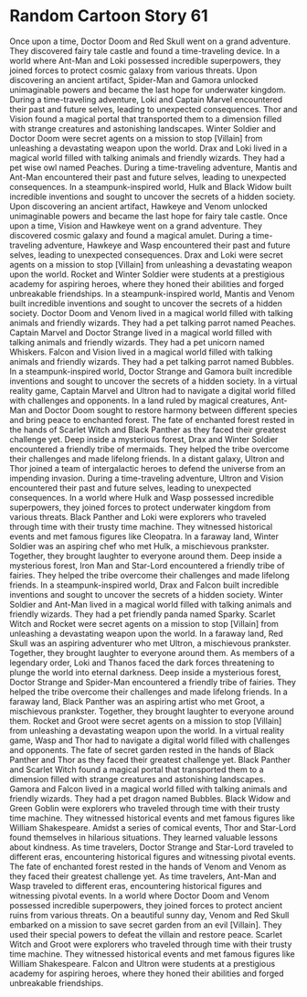# Random Cartoon Story 61

Once upon a time, Doctor Doom and Red Skull went on a grand adventure. They discovered fairy tale castle and found a time-traveling device.
In a world where Ant-Man and Loki possessed incredible superpowers, they joined forces to protect cosmic galaxy from various threats.
Upon discovering an ancient artifact, Spider-Man and Gamora unlocked unimaginable powers and became the last hope for underwater kingdom.
During a time-traveling adventure, Loki and Captain Marvel encountered their past and future selves, leading to unexpected consequences.
Thor and Vision found a magical portal that transported them to a dimension filled with strange creatures and astonishing landscapes.
Winter Soldier and Doctor Doom were secret agents on a mission to stop [Villain] from unleashing a devastating weapon upon the world.
Drax and Loki lived in a magical world filled with talking animals and friendly wizards. They had a pet wise owl named Peaches.
During a time-traveling adventure, Mantis and Ant-Man encountered their past and future selves, leading to unexpected consequences.
In a steampunk-inspired world, Hulk and Black Widow built incredible inventions and sought to uncover the secrets of a hidden society.
Upon discovering an ancient artifact, Hawkeye and Venom unlocked unimaginable powers and became the last hope for fairy tale castle.
Once upon a time, Vision and Hawkeye went on a grand adventure. They discovered cosmic galaxy and found a magical amulet.
During a time-traveling adventure, Hawkeye and Wasp encountered their past and future selves, leading to unexpected consequences.
Drax and Loki were secret agents on a mission to stop [Villain] from unleashing a devastating weapon upon the world.
Rocket and Winter Soldier were students at a prestigious academy for aspiring heroes, where they honed their abilities and forged unbreakable friendships.
In a steampunk-inspired world, Mantis and Venom built incredible inventions and sought to uncover the secrets of a hidden society.
Doctor Doom and Venom lived in a magical world filled with talking animals and friendly wizards. They had a pet talking parrot named Peaches.
Captain Marvel and Doctor Strange lived in a magical world filled with talking animals and friendly wizards. They had a pet unicorn named Whiskers.
Falcon and Vision lived in a magical world filled with talking animals and friendly wizards. They had a pet talking parrot named Bubbles.
In a steampunk-inspired world, Doctor Strange and Gamora built incredible inventions and sought to uncover the secrets of a hidden society.
In a virtual reality game, Captain Marvel and Ultron had to navigate a digital world filled with challenges and opponents.
In a land ruled by magical creatures, Ant-Man and Doctor Doom sought to restore harmony between different species and bring peace to enchanted forest.
The fate of enchanted forest rested in the hands of Scarlet Witch and Black Panther as they faced their greatest challenge yet.
Deep inside a mysterious forest, Drax and Winter Soldier encountered a friendly tribe of mermaids. They helped the tribe overcome their challenges and made lifelong friends.
In a distant galaxy, Ultron and Thor joined a team of intergalactic heroes to defend the universe from an impending invasion.
During a time-traveling adventure, Ultron and Vision encountered their past and future selves, leading to unexpected consequences.
In a world where Hulk and Wasp possessed incredible superpowers, they joined forces to protect underwater kingdom from various threats.
Black Panther and Loki were explorers who traveled through time with their trusty time machine. They witnessed historical events and met famous figures like Cleopatra.
In a faraway land, Winter Soldier was an aspiring chef who met Hulk, a mischievous prankster. Together, they brought laughter to everyone around them.
Deep inside a mysterious forest, Iron Man and Star-Lord encountered a friendly tribe of fairies. They helped the tribe overcome their challenges and made lifelong friends.
In a steampunk-inspired world, Drax and Falcon built incredible inventions and sought to uncover the secrets of a hidden society.
Winter Soldier and Ant-Man lived in a magical world filled with talking animals and friendly wizards. They had a pet friendly panda named Sparky.
Scarlet Witch and Rocket were secret agents on a mission to stop [Villain] from unleashing a devastating weapon upon the world.
In a faraway land, Red Skull was an aspiring adventurer who met Ultron, a mischievous prankster. Together, they brought laughter to everyone around them.
As members of a legendary order, Loki and Thanos faced the dark forces threatening to plunge the world into eternal darkness.
Deep inside a mysterious forest, Doctor Strange and Spider-Man encountered a friendly tribe of fairies. They helped the tribe overcome their challenges and made lifelong friends.
In a faraway land, Black Panther was an aspiring artist who met Groot, a mischievous prankster. Together, they brought laughter to everyone around them.
Rocket and Groot were secret agents on a mission to stop [Villain] from unleashing a devastating weapon upon the world.
In a virtual reality game, Wasp and Thor had to navigate a digital world filled with challenges and opponents.
The fate of secret garden rested in the hands of Black Panther and Thor as they faced their greatest challenge yet.
Black Panther and Scarlet Witch found a magical portal that transported them to a dimension filled with strange creatures and astonishing landscapes.
Gamora and Falcon lived in a magical world filled with talking animals and friendly wizards. They had a pet dragon named Bubbles.
Black Widow and Green Goblin were explorers who traveled through time with their trusty time machine. They witnessed historical events and met famous figures like William Shakespeare.
Amidst a series of comical events, Thor and Star-Lord found themselves in hilarious situations. They learned valuable lessons about kindness.
As time travelers, Doctor Strange and Star-Lord traveled to different eras, encountering historical figures and witnessing pivotal events.
The fate of enchanted forest rested in the hands of Venom and Venom as they faced their greatest challenge yet.
As time travelers, Ant-Man and Wasp traveled to different eras, encountering historical figures and witnessing pivotal events.
In a world where Doctor Doom and Venom possessed incredible superpowers, they joined forces to protect ancient ruins from various threats.
On a beautiful sunny day, Venom and Red Skull embarked on a mission to save secret garden from an evil [Villain]. They used their special powers to defeat the villain and restore peace.
Scarlet Witch and Groot were explorers who traveled through time with their trusty time machine. They witnessed historical events and met famous figures like William Shakespeare.
Falcon and Ultron were students at a prestigious academy for aspiring heroes, where they honed their abilities and forged unbreakable friendships.